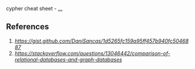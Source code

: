 

cypher cheat sheet - [...](https://gist.github.com/DaniSancas/1d5265fc159a95ff457b940fc5046887)

## References
1. _https://gist.github.com/DaniSancas/1d5265fc159a95ff457b940fc5046887_
2. _https://stackoverflow.com/questions/13046442/comparison-of-relational-databases-and-graph-databases_
